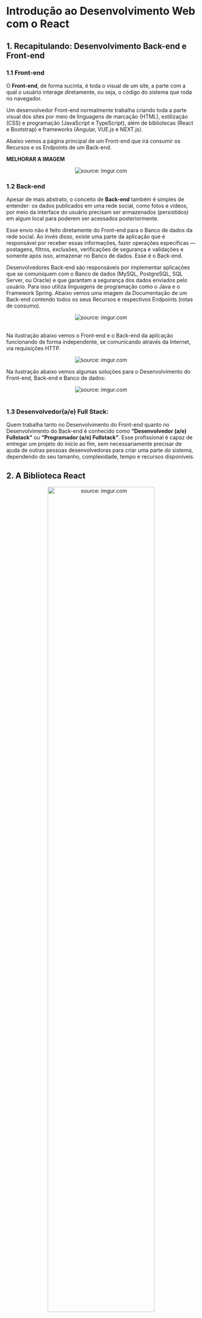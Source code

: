 <h1>Introdução ao Desenvolvimento Web com o React</h1>

<h2>1. Recapitulando: Desenvolvimento Back-end e Front-end</h2>

<h3>1.1 Front-end</h3>

O **Front-end**, de forma sucinta, é toda o visual de um site, a parte com a qual o usuário interage diretamente, ou seja, o código do sistema que roda no navegador. 

Um desenvolvedor Front-end normalmente trabalha criando toda a parte visual dos sites por meio de linguagens de marcação (HTML), estilização (CSS) e programação (JavaScript e TypeScript), além de bibliotecas (React e Bootstrap) e frameworks (Angular, VUE.js e NEXT.js).  

Abaixo vemos a página principal de um Front-end que irá consumir os Recursos e os Endpoints de um Back-end.

**MELHORAR A IMAGEM**

<div align="center"><img src="https://i.imgur.com/Nxz49XX.png" title="source: imgur.com" /></div>

<h3>1.2 Back-end</h3>

Apesar de mais abstrato, o conceito de **Back-end** também é simples de entender: os dados publicados em uma rede social, como fotos e vídeos, por meio da interface do usuário precisam ser armazenados (persistidos) em algum local para poderem ser acessados posteriormente.

Esse envio não é feito diretamente do Front-end para o Banco de dados da rede social. Ao invés disso, existe uma parte da aplicação que é responsável por receber essas informações, fazer operações específicas — postagens, filtros, exclusões, verificações de segurança e validações e somente após isso, armazenar no Banco de dados. Esse é o Back-end.

Desenvolvedores Back-end são responsáveis por implementar aplicações que se comuniquem com o Banco de dados (MySQL, PostgreSQL, SQL Server, ou Oracle) e que garantam a segurança dos dados enviados pelo usuário. Para isso utiliza linguagens de programação como o Java e o Framework Spring. Abaixo vemos uma imagem da Documentação de um Back-end contendo todos os seus Recursos e respectivos Endpoints (rotas de consumo).

<div align="center"><img src="https://i.imgur.com/LuiSa5x.png" title="source: imgur.com" /></div>

<br />

Na ilustração abaixo vemos o Front-end e o Back-end da aplicação funcionando de forma independente, se comunicando através da Internet, via requisições HTTP.

<div align="center"><img src="https://i.imgur.com/SnpiFQr.png" title="source: imgur.com" /></div>

Na ilustração abaixo vemos algumas soluções para o Desenvolvimento do Front-end, Back-end e Banco de dados:

<div align="center"><img src="https://i.imgur.com/McuhivG.png" title="source: imgur.com" /></div>

<br />

<h3>1.3 Desenvolvedor(a/e) Full Stack:</h3>

Quem trabalha tanto no Desenvolvimento do Front-end quanto no Desenvolvimento do Back-end é conhecido como **“Desenvolvedor (a/e) Fullstack”** ou **“Programador (a/e) Fullstack”**. Esse profissional é capaz de entregar um projeto do início ao fim, sem necessariamente precisar de ajuda de outras pessoas desenvolvedoras para criar uma parte do sistema, dependendo do seu tamanho, complexidade, tempo e recursos disponíveis.

<h2>2. A Biblioteca React</h2>

<div align="center"><img src="https://i.imgur.com/fW0WCC0.jpg" title="source: imgur.com" width="75%"/></div>

O **React** é uma biblioteca JavaScript de código aberto que foi desenvolvida pelo Facebook para construir interfaces de usuário (UI). Ele permite a criação de componentes reutilizáveis que podem ser compostos para formar interfaces de usuário complexas.

A principal característica do React é a sua abordagem declarativa para a construção de interfaces de usuário. Em vez de manipular o DOM diretamente, o React trabalha com uma representação virtual do DOM, o que significa que ele atualiza apenas as partes da página que precisam ser atualizadas em vez de atualizar a página inteira. Isso torna o React muito eficiente em termos de desempenho.	

**Há várias vantagens em utilizar o React para o desenvolvimento de aplicações web. Algumas das principais são:**

1. Reutilização de componentes: O React permite a criação de componentes reutilizáveis, o que significa que as partes da interface de usuário que se repetem em diferentes páginas ou seções do aplicativo podem ser criadas uma vez e reutilizadas em várias partes do aplicativo.
2. Performance: O React utiliza uma abordagem virtual do DOM que minimiza as atualizações desnecessárias do DOM, tornando a aplicação mais rápida e eficiente.
3. Facilidade de integração: O React pode ser facilmente integrado com outras bibliotecas e frameworks, tornando-o uma escolha flexível e escalável para o desenvolvimento de aplicações web.
4. Comunidade ativa: O React é suportado por uma grande comunidade de desenvolvedores, o que significa que há muitos recursos, bibliotecas e ferramentas disponíveis para facilitar o desenvolvimento e a manutenção de aplicações web.

<br />

<h3>2.1 DOM vs Virtual DOM</h3>

O Virtual DOM (DOM Virtual) é uma representação em memória do DOM (Document Object Model) que é utilizado pelo React para renderizar a interface de usuário de forma eficiente.

O DOM é uma estrutura de árvore que representa a hierarquia de elementos HTML (ou elementos de outras linguagens de marcação) em uma página web. Quando uma alteração é feita em um elemento da página, o DOM precisa ser atualizado para refletir a mudança. Isso pode ser um processo lento e ineficiente, especialmente em páginas com muitos elementos.

O Virtual DOM é uma abstração do DOM que é utilizado pelo React para minimizar as atualizações desnecessárias do DOM. Quando uma alteração é feita em um componente React, o Virtual DOM é atualizado em vez do DOM real. Em seguida, o React compara a versão anterior do Virtual DOM com a nova versão para determinar as alterações necessárias no DOM real. Apenas as alterações necessárias são feitas no DOM real, tornando a atualização da interface de usuário mais rápida e eficiente.

Em resumo, o Virtual DOM é uma representação em memória do DOM que é utilizado pelo React para atualizar a interface de usuário de forma eficiente, minimizando as atualizações desnecessárias do DOM.

<br />

<div align="left"><img src="https://i.imgur.com/H9wEgsJ.png" title="source: imgur.com" width="5%"/> <a href="https://www.linkedin.com/feed/update/urn:li:activity:7043745749444042752/" target="_blank"><b>Exemplo Visual da Virtual Dom</b></a></div>

<br />

<h3>2.2 Mercado de React Brasileiro</h3>

O React é uma das bibliotecas JavaScript mais populares atualmente e é amplamente utilizado no mercado brasileiro. Muitas empresas brasileiras têm adotado o React para o desenvolvimento de aplicações web e móveis, devido à sua facilidade de uso, escalabilidade e alto desempenho.

O mercado brasileiro de tecnologia tem crescido rapidamente nos últimos anos, e a demanda por desenvolvedores de React tem aumentado significativamente. Muitas empresas estão buscando profissionais capacitados em React para trabalhar em projetos de grande porte e em equipes multidisciplinares.

Além disso, a comunidade de desenvolvedores brasileiros é muito ativa e colaborativa, o que tem ajudado a disseminar o conhecimento e as boas práticas de desenvolvimento em React no país. Há uma grande quantidade de recursos, como blogs, fóruns, vídeos e eventos, dedicados a compartilhar conhecimento e fomentar a comunidade de desenvolvedores de React no Brasil.

**Algumas empresas brasileiras que utilizam o React em seus projetos:**

- Nubank: a fintech brasileira utiliza o React em seu aplicativo móvel. Fonte: [Site oficial do Nubank](https://nubank.com.br/)
- iFood: a plataforma de entrega de comida utiliza o React em seu site e em seu aplicativo móvel. Fonte: [Entrevista com o CTO do iFood](https://exame.com/tecnologia/ifood-usa-inteligencia-artificial-e-algoritmos-para-revolucionar-entrega-de-comida/)
- Globo.com: a empresa de mídia utiliza o React em vários de seus produtos, como o GloboPlay e o G1. Fonte: [Site oficial da Globo.com](https://www.globo.com/)
- Creditas: a fintech brasileira utiliza o React em seu site e em seus aplicativos móveis. Fonte: [Site oficial da Creditas](https://www.creditas.com.br/)
- Stone: a empresa de pagamentos utiliza o React em seu site e em seus aplicativos móveis. Fonte: [Site oficial da Stone](https://www.stone.com.br/)
- Magazine Luiza: a rede varejista utiliza o React em seu site e em seu aplicativo móvel. Fonte: [Site oficial do Magazine Luiza](https://www.magazineluiza.com.br/)
- QuintoAndar: a plataforma de aluguel de imóveis utiliza o React em seu site e em seus aplicativos móveis. Fonte: [Site oficial do QuintoAndar](https://www.quintoandar.com.br/)

<br />

<div align="left"><img src="https://i.imgur.com/H9wEgsJ.png" title="source: imgur.com" width="5%"/> <a href="https://react.dev/" target="_blank"><b>Site Oficial:React</b></a></div>

<br /><br />

<div align="left"><a href="README.md"><img src="https://i.imgur.com/XMgF3gl.png" title="source: imgur.com" width="3%"/>Voltar</a></div>